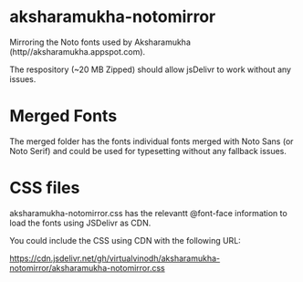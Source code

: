 # aksharamukha-notomirror

Mirroring the Noto fonts used by Aksharamukha (http//aksharamukha.appspot.com).

The respository (~20 MB Zipped) should allow jsDelivr to work without any issues.

# Merged Fonts #
The merged folder has the fonts individual fonts merged with Noto Sans (or Noto Serif) and could be used for typesetting without any fallback issues.

# CSS files #
aksharamukha-notomirror.css has the relevantt @font-face information to load the fonts using JSDelivr as CDN.

You could include the CSS using CDN with the following URL:

https://cdn.jsdelivr.net/gh/virtualvinodh/aksharamukha-notomirror/aksharamukha-notomirror.css